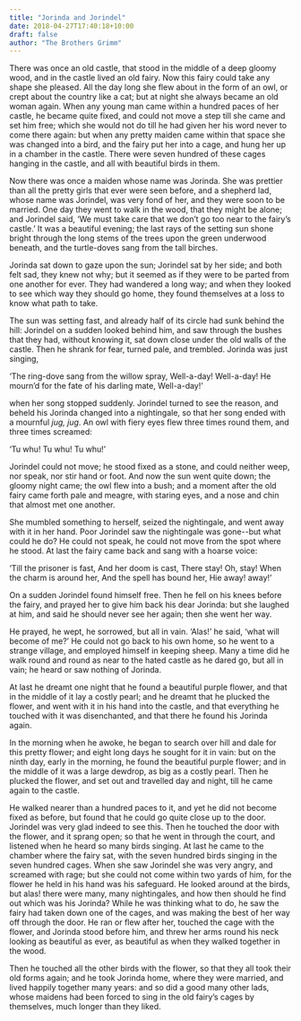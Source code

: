 ```yaml
---
title: "Jorinda and Jorindel"
date: 2018-04-27T17:40:18+10:00
draft: false
author: "The Brothers Grimm"
---
```


There was once an old castle, that stood in the middle of a deep gloomy
wood, and in the castle lived an old fairy. Now this fairy could take
any shape she pleased. All the day long she flew about in the form of
an owl, or crept about the country like a cat; but at night she always
became an old woman again. When any young man came within a hundred
paces of her castle, he became quite fixed, and could not move a step
till she came and set him free; which she would not do till he had given
her his word never to come there again: but when any pretty maiden came
within that space she was changed into a bird, and the fairy put her
into a cage, and hung her up in a chamber in the castle. There were
seven hundred of these cages hanging in the castle, and all with
beautiful birds in them.

Now there was once a maiden whose name was Jorinda. She was prettier
than all the pretty girls that ever were seen before, and a shepherd
lad, whose name was Jorindel, was very fond of her, and they were soon
to be married. One day they went to walk in the wood, that they might be
alone; and Jorindel said, ‘We must take care that we don’t go too near
to the fairy’s castle.’ It was a beautiful evening; the last rays of the
setting sun shone bright through the long stems of the trees upon
the green underwood beneath, and the turtle-doves sang from the tall
birches.

Jorinda sat down to gaze upon the sun; Jorindel sat by her side; and
both felt sad, they knew not why; but it seemed as if they were to be
parted from one another for ever. They had wandered a long way; and when
they looked to see which way they should go home, they found themselves
at a loss to know what path to take.

The sun was setting fast, and already half of its circle had sunk behind
the hill: Jorindel on a sudden looked behind him, and saw through the
bushes that they had, without knowing it, sat down close under the old
walls of the castle. Then he shrank for fear, turned pale, and trembled.
Jorinda was just singing,

 ‘The ring-dove sang from the willow spray,
  Well-a-day! Well-a-day!
  He mourn’d for the fate of his darling mate,
  Well-a-day!’

when her song stopped suddenly. Jorindel turned to see the reason, and
beheld his Jorinda changed into a nightingale, so that her song ended
with a mournful _jug, jug_. An owl with fiery eyes flew three times
round them, and three times screamed:

 ‘Tu whu! Tu whu! Tu whu!’

Jorindel could not move; he stood fixed as a stone, and could neither
weep, nor speak, nor stir hand or foot. And now the sun went quite down;
the gloomy night came; the owl flew into a bush; and a moment after the
old fairy came forth pale and meagre, with staring eyes, and a nose and
chin that almost met one another.

She mumbled something to herself, seized the nightingale, and went away
with it in her hand. Poor Jorindel saw the nightingale was gone--but
what could he do? He could not speak, he could not move from the spot
where he stood. At last the fairy came back and sang with a hoarse
voice:

 ‘Till the prisoner is fast,
  And her doom is cast,
  There stay! Oh, stay!
  When the charm is around her,
  And the spell has bound her,
  Hie away! away!’

On a sudden Jorindel found himself free. Then he fell on his knees
before the fairy, and prayed her to give him back his dear Jorinda: but
she laughed at him, and said he should never see her again; then she
went her way.

He prayed, he wept, he sorrowed, but all in vain. ‘Alas!’ he said, ‘what
will become of me?’ He could not go back to his own home, so he went to
a strange village, and employed himself in keeping sheep. Many a time
did he walk round and round as near to the hated castle as he dared go,
but all in vain; he heard or saw nothing of Jorinda.

At last he dreamt one night that he found a beautiful purple flower,
and that in the middle of it lay a costly pearl; and he dreamt that he
plucked the flower, and went with it in his hand into the castle, and
that everything he touched with it was disenchanted, and that there he
found his Jorinda again.

In the morning when he awoke, he began to search over hill and dale for
this pretty flower; and eight long days he sought for it in vain: but
on the ninth day, early in the morning, he found the beautiful purple
flower; and in the middle of it was a large dewdrop, as big as a costly
pearl. Then he plucked the flower, and set out and travelled day and
night, till he came again to the castle.

He walked nearer than a hundred paces to it, and yet he did not become
fixed as before, but found that he could go quite close up to the door.
Jorindel was very glad indeed to see this. Then he touched the door with
the flower, and it sprang open; so that he went in through the court,
and listened when he heard so many birds singing. At last he came to the
chamber where the fairy sat, with the seven hundred birds singing in
the seven hundred cages. When she saw Jorindel she was very angry, and
screamed with rage; but she could not come within two yards of him, for
the flower he held in his hand was his safeguard. He looked around at
the birds, but alas! there were many, many nightingales, and how then
should he find out which was his Jorinda? While he was thinking what to
do, he saw the fairy had taken down one of the cages, and was making the
best of her way off through the door. He ran or flew after her, touched
the cage with the flower, and Jorinda stood before him, and threw her
arms round his neck looking as beautiful as ever, as beautiful as when
they walked together in the wood.

Then he touched all the other birds with the flower, so that they all
took their old forms again; and he took Jorinda home, where they were
married, and lived happily together many years: and so did a good many
other lads, whose maidens had been forced to sing in the old fairy’s
cages by themselves, much longer than they liked.